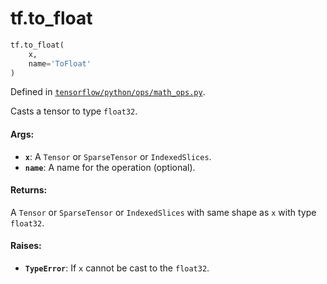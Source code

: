<div itemscope itemtype="http://developers.google.com/ReferenceObject">
<meta itemprop="name" content="tf.to_float" />
<meta itemprop="path" content="Stable" />
</div>

# tf.to_float

``` python
tf.to_float(
    x,
    name='ToFloat'
)
```



Defined in [`tensorflow/python/ops/math_ops.py`](/code/stable/tensorflow/python/ops/math_ops.py).

Casts a tensor to type `float32`.

#### Args:

* <b>`x`</b>: A `Tensor` or `SparseTensor` or `IndexedSlices`.
* <b>`name`</b>: A name for the operation (optional).


#### Returns:

A `Tensor` or `SparseTensor` or `IndexedSlices` with same shape as `x` with
type `float32`.


#### Raises:

* <b>`TypeError`</b>: If `x` cannot be cast to the `float32`.